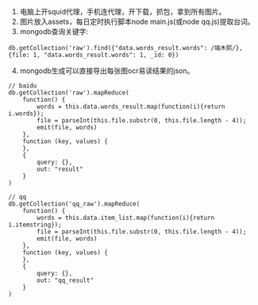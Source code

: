 1. 电脑上开squid代理，手机连代理，开下载，抓包，拿到所有图片。
2. 图片放入assets，每日定时执行脚本node main.js(或node qq.js)提取台词。
3. mongodb查询关键字: 
```
db.getCollection('raw').find({"data.words_result.words": /端木熙/}, {file: 1, "data.words_result.words": 1, _id: 0})
```
4. mongodb生成可以直接导出每张图ocr易读结果的json。

```
// baidu
db.getCollection('raw').mapReduce(
    function() {
        words = this.data.words_result.map(function(i){return i.words});
        file = parseInt(this.file.substr(0, this.file.length - 4));
        emit(file, words)
    },
    function (key, values) {
    },
    {
        query: {},
        out: "result"
    }
)

// qq
db.getCollection('qq_raw').mapReduce(
    function() {
        words = this.data.item_list.map(function(i){return i.itemstring});
        file = parseInt(this.file.substr(0, this.file.length - 4));
        emit(file, words)
    },
    function (key, values) {
    },
    {
        query: {},
        out: "qq_result"
    }
)
```
